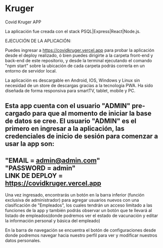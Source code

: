# Kruger
Covid Kruger APP

La aplicación fue creada con el stack PSQL|Express|React|Node.js.

EJECUCIÓN DE LA APLICACIÓN:

Puedes ingresar a https://covidkruger.vercel.app para probar la aplicación desde el deploy realizado, ó bien puedes dirigirte a la carpeta front-end y back-end  de este repositorio, y desde la terminal ejecutando el comando "npm start" sobre la ubicación de cada carpeta podrás correrla en un entorno de servidor local.

La aplicación es descargable en Android, IOS, Windows y Linux sin necesidad de un store de descargas gracias a la tecnologia PWA. Ha sido diseñada de forma responsiva para smartTV, tablet, mobile y PC.

Esta app cuenta con el usuario "ADMIN" pre-cargado para que al momento de iniciar la base de datos se cree.
El usuario "ADMIN" es el primero en ingresar a la aplicación, las credenciales de inicio de sesión para comenzar a usar la app son:
-----------------------------------------------------                                                       
"EMAIL = admin@admin.com"      
"PASSWORD = admin"               
LINK DE DEPLOY = https://covidkruger.vercel.app 
------------------------------------------------------

Una vez ingresado, encontrarás un botón en la barra inferior (función exclusiva de administrador) para agregar usuarios nuevos con una clasificación de "Empleados", los cuales tendrán un acceso limitado a las funciones de la app y también podrás observar un botón que te llevará al listado de empleados(donde podremos ver el estado de vacunación y editar la información personal y básica del empleado)

En la barra de navegación se encuentra el botón de configuraciones desde donde podremos navegar hacia nuestro perfil para ver y modificar nuestros datos personales.





